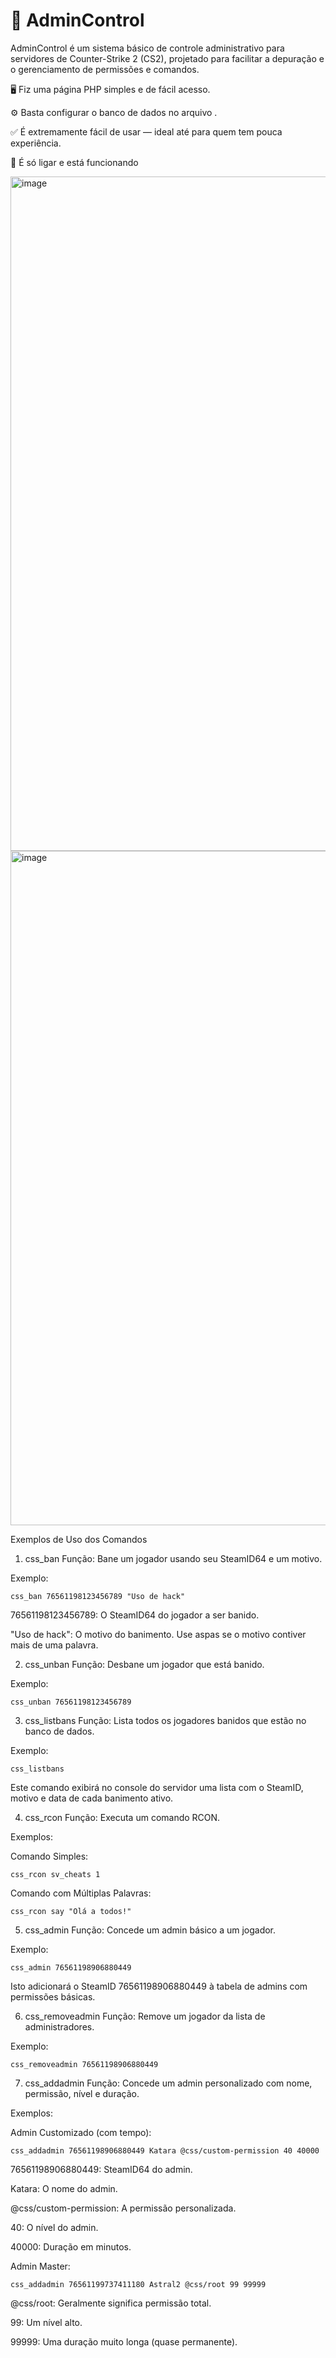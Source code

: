 # 🔧 AdminControl
AdminControl é um sistema básico de controle administrativo para servidores de Counter-Strike 2 (CS2), projetado para facilitar a depuração e o gerenciamento de permissões e comandos.

🖥️ Fiz uma página PHP simples e de fácil acesso.

⚙️ Basta configurar o banco de dados no arquivo .

✅ É extremamente fácil de usar — ideal até para quem tem pouca experiência.

🔌 É só ligar e está funcionando

<img width="1899" height="1079" alt="image" src="https://github.com/user-attachments/assets/ee47ace9-a8e6-4fa3-b161-7575d8a4296c" />

<img width="1919" height="1079" alt="image" src="https://github.com/user-attachments/assets/ca234267-2ce9-4ef6-bc27-e86a09c51610" />



Exemplos de Uso dos Comandos
1. css_ban
Função: Bane um jogador usando seu SteamID64 e um motivo.

Exemplo:
```
css_ban 76561198123456789 "Uso de hack"
```

76561198123456789: O SteamID64 do jogador a ser banido.

"Uso de hack": O motivo do banimento. Use aspas se o motivo contiver mais de uma palavra.

2. css_unban
Função: Desbane um jogador que está banido.

Exemplo:
```
css_unban 76561198123456789
```

3. css_listbans
Função: Lista todos os jogadores banidos que estão no banco de dados.

Exemplo:
```
css_listbans
```

Este comando exibirá no console do servidor uma lista com o SteamID, motivo e data de cada banimento ativo.

4. css_rcon
Função: Executa um comando RCON.

Exemplos:

Comando Simples:
```
css_rcon sv_cheats 1
```

Comando com Múltiplas Palavras:
```
css_rcon say "Olá a todos!"
```

5. css_admin
Função: Concede um admin básico a um jogador.

Exemplo:
```
css_admin 76561198906880449
```

Isto adicionará o SteamID 76561198906880449 à tabela de admins com permissões básicas.

6. css_removeadmin
Função: Remove um jogador da lista de administradores.

Exemplo:
```
css_removeadmin 76561198906880449
```

7. css_addadmin
Função: Concede um admin personalizado com nome, permissão, nível e duração.

Exemplos:

Admin Customizado (com tempo):
```
css_addadmin 76561198906880449 Katara @css/custom-permission 40 40000
```

76561198906880449: SteamID64 do admin.

Katara: O nome do admin.

@css/custom-permission: A permissão personalizada.

40: O nível do admin.

40000: Duração em minutos.

Admin Master:
```
css_addadmin 76561199737411180 Astral2 @css/root 99 99999
```

@css/root: Geralmente significa permissão total.

99: Um nível alto.

99999: Uma duração muito longa (quase permanente).
